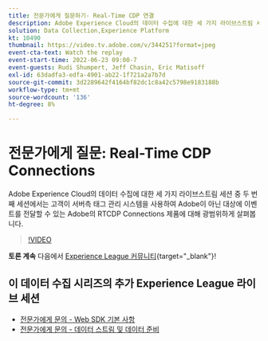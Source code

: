 ```yaml
---
title: 전문가에게 질문하기- Real-Time CDP 연결
description: Adobe Experience Cloud의 데이터 수집에 대한 세 가지 라이브스트림 세션 중 두 번째 세션에서는 고객이 서버측 태그 관리 시스템을 사용하여 Adobe이 아닌 대상에 이벤트를 전달할 수 있는 Adobe의 RTCDP Connections 제품에 대해 광범위하게 살펴봅니다.
solution: Data Collection,Experience Platform
kt: 10490
thumbnail: https://video.tv.adobe.com/v/344251?format=jpeg
event-cta-text: Watch the replay
event-start-time: 2022-06-23 09:00-7
event-guests: Rudi Shumpert, Jeff Chasin, Eric Matisoff
exl-id: 63dadfa3-edfa-4901-ab22-1f721a2a7b7d
source-git-commit: 3d2289642f4164bf82dc1c8a42c5798e9183188b
workflow-type: tm+mt
source-wordcount: '136'
ht-degree: 8%

---
```


# 전문가에게 질문: Real-Time CDP Connections

Adobe Experience Cloud의 데이터 수집에 대한 세 가지 라이브스트림 세션 중 두 번째 세션에서는 고객이 서버측 태그 관리 시스템을 사용하여 Adobe이 아닌 대상에 이벤트를 전달할 수 있는 Adobe의 RTCDP Connections 제품에 대해 광범위하게 살펴봅니다.

>[!VIDEO](https://video.tv.adobe.com/v/344251/?quality=12&learn=on)

**토론 계속** 다음에서 [Experience League 커뮤니티](https://experienceleaguecommunities.adobe.com/t5/adobe-experience-platform-launch/experience-league-live-post-session-discussion-real-time-cdp/m-p/458195#M285){target="_blank"}!

## 이 데이터 수집 시리즈의 추가 Experience League 라이브 세션

* [전문가에게 문의 - Web SDK 기본 사항](exl-live-episode-05-26-22.md)
* [전문가에게 문의 - 데이터 스트림 및 데이터 준비](exl-live-episode-07-21-22.md)
